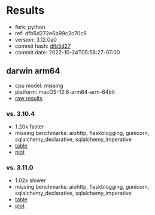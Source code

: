 # Results

- fork: python
- ref: dfb5d272e6b99c2c70c6
- version: 3.12.0a0
- commit hash: [dfb5d27](https://github.com/python/cpython/commit/dfb5d27)
- commit date: 2022-10-24T05:58:27-07:00

## darwin arm64

- cpu model: missing
- platform: macOS-12.6-arm64-arm-64bit
- [raw results](bm-20221024-darwin-arm64-python-dfb5d272e6b99c2c70c6-3.12.0a0-dfb5d27.json)

### vs. 3.10.4

- 1.20x faster
- missing benchmarks: aiohttp, flaskblogging, gunicorn, sqlalchemy_declarative, sqlalchemy_imperative
- [table](bm-20221024-darwin-arm64-python-dfb5d272e6b99c2c70c6-3.12.0a0-dfb5d27-vs-3.10.4.md)
- [plot](bm-20221024-darwin-arm64-python-dfb5d272e6b99c2c70c6-3.12.0a0-dfb5d27-vs-3.10.4.png)

### vs. 3.11.0

- 1.02x slower
- missing benchmarks: aiohttp, flaskblogging, gunicorn, sqlalchemy_declarative, sqlalchemy_imperative
- [table](bm-20221024-darwin-arm64-python-dfb5d272e6b99c2c70c6-3.12.0a0-dfb5d27-vs-3.11.0.md)
- [plot](bm-20221024-darwin-arm64-python-dfb5d272e6b99c2c70c6-3.12.0a0-dfb5d27-vs-3.11.0.png)

